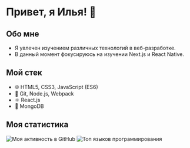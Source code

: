 # Привет, я Илья! 👋

## Обо мне
- Я увлечен изучением различных технологий в веб-разработке.
- В данный момент фокусируюсь на изучении Next.js и React Native.

## Мой стек
- 🌐 HTML5, CSS3, JavaScript (ES6)
- 🚀 Git, Node.js, Webpack
- ⚛️ React.js
- 🍃 MongoDB

## Моя статистика
![Моя активность в GitHub](https://github-readme-stats.vercel.app/api?username=Ilya-Ivashchenk0&show_icons=true&count_private=true&hide=stars&theme=dark)
![Топ языков программирования](https://github-readme-stats.vercel.app/api/top-langs/?username=Ilya-Ivashchenk0&layout=compact&theme=dark)
